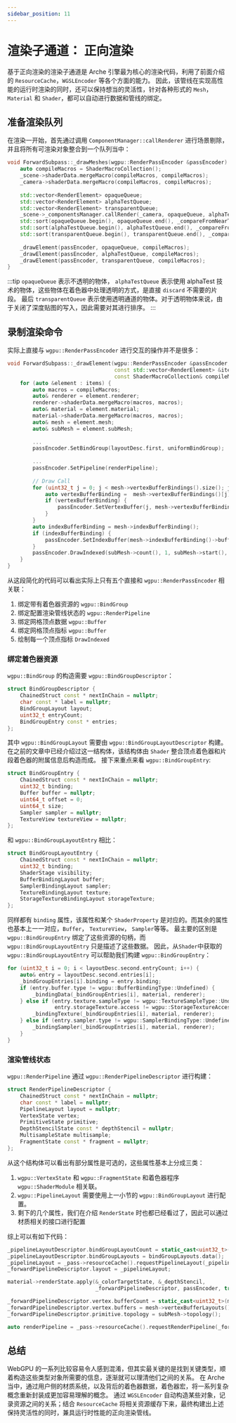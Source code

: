 ```yaml
---
sidebar_position: 11
---
```


# 渲染子通道： 正向渲染

基于正向渲染的渲染子通道是 Arche 引擎最为核心的渲染代码，利用了前面介绍的 `ResourceCache`，`WGSLEncoder` 等各个方面的能力。
因此，该管线在实现高性能的运行时渲染的同时，还可以保持想当的灵活性，针对各种形式的 `Mesh`，`Material` 和 `Shader`，都可以自动进行数据和管线的绑定。

## 准备渲染队列
在渲染一开始，首先通过调用 `ComponentManager::callRenderer` 进行场景剔除，并且将所有可渲染对象整合到一个队列当中：
```cpp
void ForwardSubpass::_drawMeshes(wgpu::RenderPassEncoder &passEncoder) {
    auto compileMacros = ShaderMacroCollection();
    _scene->shaderData.mergeMacro(compileMacros, compileMacros);
    _camera->shaderData.mergeMacro(compileMacros, compileMacros);
    
    std::vector<RenderElement> opaqueQueue;
    std::vector<RenderElement> alphaTestQueue;
    std::vector<RenderElement> transparentQueue;
    _scene->_componentsManager.callRender(_camera, opaqueQueue, alphaTestQueue, transparentQueue);
    std::sort(opaqueQueue.begin(), opaqueQueue.end(), _compareFromNearToFar);
    std::sort(alphaTestQueue.begin(), alphaTestQueue.end(), _compareFromNearToFar);
    std::sort(transparentQueue.begin(), transparentQueue.end(), _compareFromFarToNear);
    
    _drawElement(passEncoder, opaqueQueue, compileMacros);
    _drawElement(passEncoder, alphaTestQueue, compileMacros);
    _drawElement(passEncoder, transparentQueue, compileMacros);
}
```
:::tip
`opaqueQueue` 表示不透明的物体， `alphaTestQueue` 表示使用 alphaTest 技术的物体，这些物体在着色器中处理透明的方式，是直接 `discard` 不需要的片段。
最后 `transparentQueue` 表示使用透明通道的物体。对于透明物体来说，由于关闭了深度贴图的写入，因此需要对其进行排序。
:::

## 录制渲染命令
实际上直接与 `wgpu::RenderPassEncoder` 进行交互的操作并不是很多：
```cpp
void ForwardSubpass::_drawElement(wgpu::RenderPassEncoder &passEncoder,
                                  const std::vector<RenderElement> &items,
                                  const ShaderMacroCollection& compileMacros) {
    for (auto &element : items) {
        auto macros = compileMacros;
        auto& renderer = element.renderer;
        renderer->shaderData.mergeMacro(macros, macros);
        auto& material = element.material;
        material->shaderData.mergeMacro(macros, macros);
        auto& mesh = element.mesh;
        auto& subMesh = element.subMesh;
        
        ...
        passEncoder.SetBindGroup(layoutDesc.first, uniformBindGroup);
        
        ...
        passEncoder.SetPipeline(renderPipeline);
        
        // Draw Call
        for (uint32_t j = 0; j < mesh->vertexBufferBindings().size(); j++) {
            auto vertexBufferBinding =  mesh->vertexBufferBindings()[j];
            if (vertexBufferBinding) {
                passEncoder.SetVertexBuffer(j, mesh->vertexBufferBindings()[j]->handle());
            }
        }
        auto indexBufferBinding = mesh->indexBufferBinding();
        if (indexBufferBinding) {
            passEncoder.SetIndexBuffer(mesh->indexBufferBinding()->buffer(), mesh->indexBufferBinding()->format());
        }
        passEncoder.DrawIndexed(subMesh->count(), 1, subMesh->start(), 0, 0);
    }
}
```

从这段简化的代码可以看出实际上只有五个直接和 `wgpu::RenderPassEncoder` 相关联：
1. 绑定带有着色器资源的 `wgpu::BindGroup`
2. 绑定配置渲染管线状态的 `wgpu::RenderPipeline`
3. 绑定网格顶点数据 `wgpu::Buffer`
4. 绑定网格顶点指标 `wgpu::Buffer`
5. 绘制每一个顶点指标 `DrawIndexed`

### 绑定着色器资源
`wgpu::BindGroup` 的构造需要 `wgpu::BindGroupDescriptor`：
```cpp
struct BindGroupDescriptor {
    ChainedStruct const * nextInChain = nullptr;
    char const * label = nullptr;
    BindGroupLayout layout;
    uint32_t entryCount;
    BindGroupEntry const * entries;
};
```

其中 `wgpu::BindGroupLayout` 需要由 `wgpu::BindGroupLayoutDescriptor` 构建。
在之前的文章中已经介绍过这一结构体，该结构体由 `Shader` 整合顶点着色器和片段着色器的附属信息后构造而成。
接下来重点来看 `wgpu::BindGroupEntry`:
```cpp
struct BindGroupEntry {
    ChainedStruct const * nextInChain = nullptr;
    uint32_t binding;
    Buffer buffer = nullptr;
    uint64_t offset = 0;
    uint64_t size;
    Sampler sampler = nullptr;
    TextureView textureView = nullptr;
};
```
和 `wgpu::BindGroupLayoutEntry` 相比：
```cpp
struct BindGroupLayoutEntry {
    ChainedStruct const * nextInChain = nullptr;
    uint32_t binding;
    ShaderStage visibility;
    BufferBindingLayout buffer;
    SamplerBindingLayout sampler;
    TextureBindingLayout texture;
    StorageTextureBindingLayout storageTexture;
};
```

同样都有 `binding` 属性，该属性和某个 `ShaderProperty` 是对应的。而其余的属性也基本上一一对应，`Buffer`， `TextureView`， `Sampler`等等。
最主要的区别是 `wgpu::BindGroupEntry` 绑定了这些资源的句柄，而 `wgpu::BindGroupLayoutEntry` 只是描述了这些数据。
因此，从`Shader`中获取的 `wgpu::BindGroupLayoutEntry` 可以帮助我们构建 `wgpu::BindGroupEntry`：
```cpp
for (uint32_t i = 0; i < layoutDesc.second.entryCount; i++) {
    auto& entry = layoutDesc.second.entries[i];
    _bindGroupEntries[i].binding = entry.binding;
    if (entry.buffer.type != wgpu::BufferBindingType::Undefined) {
        _bindingData(_bindGroupEntries[i], material, renderer);
    } else if (entry.texture.sampleType != wgpu::TextureSampleType::Undefined ||
               entry.storageTexture.access != wgpu::StorageTextureAccess::Undefined) {
        _bindingTexture(_bindGroupEntries[i], material, renderer);
    } else if (entry.sampler.type != wgpu::SamplerBindingType::Undefined) {
        _bindingSampler(_bindGroupEntries[i], material, renderer);
    }
}
```

### 渲染管线状态
`wgpu::RenderPipeline` 通过 `wgpu::RenderPipelineDescriptor` 进行构建：
```cpp
struct RenderPipelineDescriptor {
    ChainedStruct const * nextInChain = nullptr;
    char const * label = nullptr;
    PipelineLayout layout = nullptr;
    VertexState vertex;
    PrimitiveState primitive;
    DepthStencilState const * depthStencil = nullptr;
    MultisampleState multisample;
    FragmentState const * fragment = nullptr;
};
```
从这个结构体可以看出有部分属性是可选的，这些属性基本上分成三类：
1. `wgpu::VertexState` 和 `wgpu::FragmentState` 和着色器程序 `wgpu::ShaderModule` 相关联。
2. `wgpu::PipelineLayout` 需要使用上一小节的 `wgpu::BindGroupLayout` 进行配置。
3. 剩下的几个属性，我们在介绍 `RenderState` 时也都已经看过了，因此可以通过材质相关的接口进行配置

综上可以有如下代码：
```cpp
_pipelineLayoutDescriptor.bindGroupLayoutCount = static_cast<uint32_t>(bindGroupLayouts.size());
_pipelineLayoutDescriptor.bindGroupLayouts = bindGroupLayouts.data();
_pipelineLayout = _pass->resourceCache().requestPipelineLayout(_pipelineLayoutDescriptor);
_forwardPipelineDescriptor.layout = _pipelineLayout;

material->renderState.apply(&_colorTargetState, &_depthStencil,
                            _forwardPipelineDescriptor, passEncoder, true);

_forwardPipelineDescriptor.vertex.bufferCount = static_cast<uint32_t>(mesh->vertexBufferLayouts().size());
_forwardPipelineDescriptor.vertex.buffers = mesh->vertexBufferLayouts().data();
_forwardPipelineDescriptor.primitive.topology = subMesh->topology();

auto renderPipeline = _pass->resourceCache().requestRenderPipeline(_forwardPipelineDescriptor);
```

## 总结
WebGPU 的一系列比较容易令人感到混淆，但其实最关键的是找到关键类型，顺着构造这些类型对象所需要的信息，逐渐就可以理清他们之间的关系。
在 Arche 当中，通过用户侧的材质系统，以及背后的着色器数据，着色器宏，将一系列复杂概念重新封装成更加容易理解的概念。
通过 `WGSLEncoder` 自动构造某些对象，记录资源之间的关系；结合 `ResourceCache` 将相关资源缓存下来，最终构建出上述保持灵活性的同时，兼具运行时性能的正向渲染管线。
